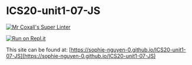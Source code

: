 # ICS20-unit1-07-JS

[![Mr Coxall's Super Linter](https://github.com/sophie-nguyen-0/ICS20-unit1-07-JS/workflows/Mr%20Coxall's%20Super%20Linter/badge.svg)](https://github.com/sophie-nguyen-0/ICS20-unit1-07-JS/actions/)

[![Run on Repl.it](https://repl.it/badge/github/sophie-nguyen-0/ICS20-unit1-07-JS)](https://repl.it/github/sophie-nguyen-0/ICS20-unit1-07-JS)

This site can be found at: [https://sophie-nguyen-0.github.io/ICS20-unit1-07-JS](https://sophie-nguyen-0.github.io/ICS20-unit1-07-JS)
